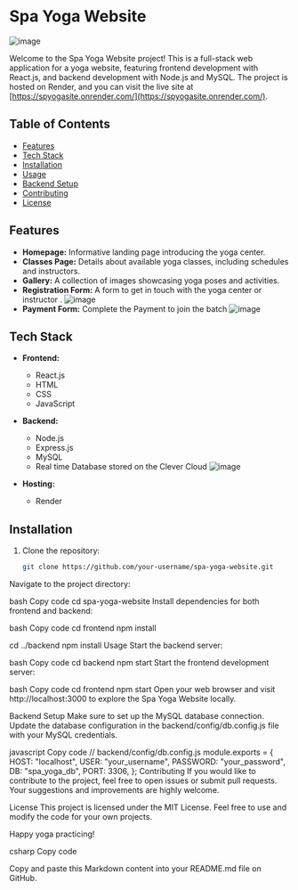 # Spa Yoga Website
![image](https://github.com/shivanand1602/yoga_frontend/assets/88983117/39e57995-f7ca-410e-b2cb-993515296dd2)


Welcome to the Spa Yoga Website project! This is a full-stack web application for a yoga website, featuring frontend development with React.js, and backend development with Node.js and MySQL. The project is hosted on Render, and you can visit the live site at [https://spyogasite.onrender.com/](https://spyogasite.onrender.com/).

## Table of Contents

- [Features](#features)
- [Tech Stack](#tech-stack)
- [Installation](#installation)
- [Usage](#usage)
- [Backend Setup](#backend-setup)
- [Contributing](#contributing)
- [License](#license)

## Features

- **Homepage:** Informative landing page introducing the yoga center.
- **Classes Page:** Details about available yoga classes, including schedules and instructors.
- **Gallery:** A collection of images showcasing yoga poses and activities.
- **Registration Form:** A form to get in touch with the yoga center or instructor .
 ![image](https://github.com/shivanand1602/yoga_frontend/assets/88983117/f5a93d60-c567-4ac1-a138-03ac28d09530)
- **Payment Form:** Complete the Payment to join the batch
   ![image](https://github.com/shivanand1602/yoga_frontend/assets/88983117/800f43d8-e520-4784-885e-b1f109dc61f0)



## Tech Stack

- **Frontend:**
  - React.js
  - HTML
  - CSS
  - JavaScript

- **Backend:**
  - Node.js
  - Express.js
  - MySQL
  - Real time Database stored on the Clever Cloud
    ![image](https://github.com/shivanand1602/yoga_frontend/assets/88983117/93c09406-344a-40c8-b773-271fa557535e)


- **Hosting:**
  - Render

## Installation

1. Clone the repository:

   ```bash
   git clone https://github.com/your-username/spa-yoga-website.git
Navigate to the project directory:

bash
Copy code
cd spa-yoga-website
Install dependencies for both frontend and backend:

bash
Copy code
cd frontend
npm install

cd ../backend
npm install
Usage
Start the backend server:

bash
Copy code
cd backend
npm start
Start the frontend development server:

bash
Copy code
cd frontend
npm start
Open your web browser and visit http://localhost:3000 to explore the Spa Yoga Website locally.

Backend Setup
Make sure to set up the MySQL database connection. Update the database configuration in the backend/config/db.config.js file with your MySQL credentials.

javascript
Copy code
// backend/config/db.config.js
module.exports = {
  HOST: "localhost",
  USER: "your_username",
  PASSWORD: "your_password",
  DB: "spa_yoga_db",
  PORT: 3306,
};
Contributing
If you would like to contribute to the project, feel free to open issues or submit pull requests. Your suggestions and improvements are highly welcome.

License
This project is licensed under the MIT License. Feel free to use and modify the code for your own projects.

Happy yoga practicing!

csharp
Copy code

Copy and paste this Markdown content into your README.md file on GitHub.
